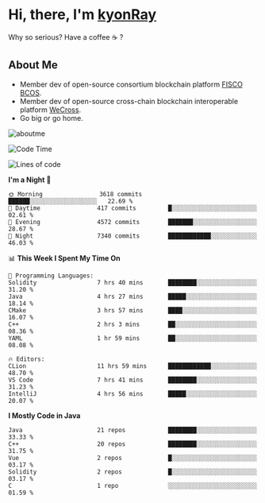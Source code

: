 # Hi, there, I'm [kyonRay](https://kyonRay.github.io)

Why so serious? Have a coffee ☕️ ?

## About Me

- Member dev of open-source consortium blockchain platform [FISCO BCOS](https://github.com/FISCO-BCOS).
- Member dev of open-source cross-chain blockchain interoperable platform [WeCross](https://github.com/WeBankBlockchain/WeCross).
- Go big or go home.

![aboutme](https://github-readme-stats.vercel.app/api?username=kyonRay&count_private=true&show_icons=true)

<!-- ![top-langs](https://github-readme-stats.vercel.app/api/top-langs/?username=kyonRay&layout=compact&hide=shell,html) -->

<!--START_SECTION:waka-->
![Code Time](http://img.shields.io/badge/Code%20Time-143%20hrs%2011%20mins-blue)

![Lines of code](https://img.shields.io/badge/From%20Hello%20World%20I%27ve%20Written-12.8%20million%20lines%20of%20code-blue)

**I'm a Night 🦉** 

```text
🌞 Morning                3618 commits        ██████░░░░░░░░░░░░░░░░░░░   22.69 % 
🌆 Daytime                417 commits         █░░░░░░░░░░░░░░░░░░░░░░░░   02.61 % 
🌃 Evening                4572 commits        ███████░░░░░░░░░░░░░░░░░░   28.67 % 
🌙 Night                  7340 commits        ████████████░░░░░░░░░░░░░   46.03 % 
```


📊 **This Week I Spent My Time On** 

```text
💬 Programming Languages: 
Solidity                 7 hrs 40 mins       ████████░░░░░░░░░░░░░░░░░   31.20 % 
Java                     4 hrs 27 mins       █████░░░░░░░░░░░░░░░░░░░░   18.14 % 
CMake                    3 hrs 57 mins       ████░░░░░░░░░░░░░░░░░░░░░   16.07 % 
C++                      2 hrs 3 mins        ██░░░░░░░░░░░░░░░░░░░░░░░   08.36 % 
YAML                     1 hr 59 mins        ██░░░░░░░░░░░░░░░░░░░░░░░   08.08 % 

🔥 Editors: 
CLion                    11 hrs 59 mins      ████████████░░░░░░░░░░░░░   48.70 % 
VS Code                  7 hrs 41 mins       ████████░░░░░░░░░░░░░░░░░   31.23 % 
IntelliJ                 4 hrs 56 mins       █████░░░░░░░░░░░░░░░░░░░░   20.07 % 
```

**I Mostly Code in Java** 

```text
Java                     21 repos            ████████░░░░░░░░░░░░░░░░░   33.33 % 
C++                      20 repos            ████████░░░░░░░░░░░░░░░░░   31.75 % 
Vue                      2 repos             █░░░░░░░░░░░░░░░░░░░░░░░░   03.17 % 
Solidity                 2 repos             █░░░░░░░░░░░░░░░░░░░░░░░░   03.17 % 
C                        1 repo              ░░░░░░░░░░░░░░░░░░░░░░░░░   01.59 % 
```




<!--END_SECTION:waka-->
